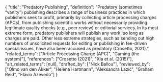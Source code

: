 {
    "title": "Predatory Publishing",
    "definition": "Predatory (sometimes “vanity”) publishing describes a range of business practices in which publishers seek to profit, primarily by collecting article processing charges (APCs), from publishing scientific works without necessarily providing legitimate quality checks (e.g., peer review) or editorial services. In its most extreme form, predatory publishers will publish any work, so long as charges are paid. Other less extreme strategies, such as sending out high numbers of unsolicited requests for editing or publishing in fee-driven special issues, have also been accused as predatory (Crosetto, 2021).",
    "related_terms": ["Article Processing Charge (APC)", "Gaming (the system)"],
    "references": ["Crosetto (2021)", "Xia et al. (2015)"],
    "alt_related_terms": [null],
    "drafted_by": ["Nick Ballou"],
    "reviewed_by": ["Olmo van den Akker", "Helena Hartmann", "Aleksandra Lazić", "Graham Reid", "Flávio Azevedo"]
  }
